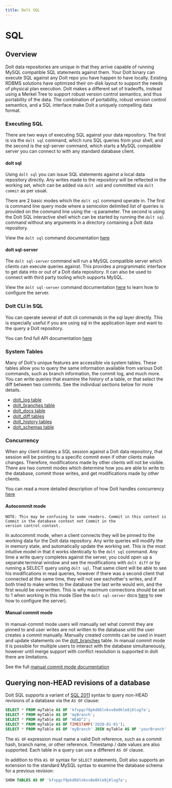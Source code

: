 ```yaml
---
title: Dolt SQL
---
```


# SQL

## Overview

Dolt data repositories are unique in that they arrive capable of running MySQL compatible SQL statements against them. Your Dolt binary can execute SQL against any Dolt repo you have happen to have locally. Existing RDBMS solutions have optimized their on-disk layout to support the needs of physical plan execution. Dolt makes a different set of tradeoffs, instead using a Merkel Tree to support robust version control semantics, and thus portability of the data. The combination of portability, robust version control semantics, and a SQL interface make Dolt a uniquely compelling data format.

### Executing SQL

There are two ways of executing SQL against your data repository. The first is via the `dolt sql` command, which runs SQL queries from your shell, and the second is the sql-server command, which starts a MySQL compatible server you can connect to with any standard database client.

#### dolt sql

Using `dolt sql` you can issue SQL statements against a local data repository directly. Any writes made to the repository will be reflected in the working set, which can be added via `dolt add` and committed via `dolt commit` as per usual.

There are 2 basic modes which the `dolt sql` command operate in. The first is command line query mode where a semicolon delimited list of queries is provided on the command line using the -q parameter. The second is using the Dolt SQL interactive shell which can be started by running the `dolt sql` command without any arguments in a directory containing a Dolt data repository.

View the `dolt sql` command documentation [here](../cli.md#dolt-sql)

#### dolt sql-server

The `dolt sql-server` command will run a MySQL compatible server which clients can execute queries against. This provides a programmatic interface to get data into or out of a Dolt data repository. It can also be used to connect with third party tooling which supports MySQL.

View the `dolt sql-server` command documentation [here](../cli.md#dolt-sql-server) to learn how to configure the server.

### Dolt CLI in SQL

You can operate several of dolt cli commands in the sql layer directly. This is especially useful if you are using sql in the application layer and want to the query a Dolt repository.

You can find full API documentation [here](dolt-sql-functions.md)

### System Tables

Many of Dolt's unique features are accessible via system tables. These tables allow you to query the same information available from various Dolt commands, such as branch information, the commit log, and much more. You can write queries that examine the history of a table, or that select the diff between two commits. See the individual sections below for more details.

* [dolt\_log table](dolt-system-tables.md#dolt_branches)
* [dolt\_branches table](dolt-system-tables.md#dolt_branches)
* [dolt\_docs table](dolt-system-tables.md#dolt_docs)
* [dolt\_diff tables](dolt-system-tables.md#dolt_diff_tablename)
* [dolt\_history tables](dolt-system-tables.md#dolt_history_tablename)
* [dolt\_schemas table](dolt-system-tables.md#dolt_schemas)

### Concurrency

When any client initiates a SQL session against a Dolt data repository, that session will be pointing to a specific commit even if other clients make changes. Therefore, modifications made by other clients will not be visible. There are two commit modes which determine how you are able to write to the database, commit those writes, and get modifications made by other clients.

You can read a more detailed description of how Dolt handles concurrency [here](concurrency.md)

#### Autocommit mode

```text
NOTE: This may be confusing to some readers. Commit in this context is Commit in the database context not Commit in the
version control context.
```

In autocommit mode, when a client connects they will be pinned to the working data for the Dolt data repository. Any write queries will modify the in memory state, and automatically update the working set. This is the most intuitive model in that it works identically to the `dolt sql` command. Any time a write query completes against the server, you could open up a separate terminal window and see the modifications with `dolt diff` or by running a SELECT query using `dolt sql`. That same client will be able to see his modifications in read queries, however if there was a second client that connected at the same time, they will not see eachother's writes, and if both tried to make writes to the database the last write would win, and the first would be overwritten. This is why maximum connections should be set to 1 when working in this mode \(See the `dolt sql-server` docs [here](../cli.md#dolt-sql-server) to see how to configure the server\).

#### Manual commit mode

In manual-commit mode users will manually set what commit they are pinned to and user writes are not written to the database until the user creates a commit manually. Manually created commits can be used in insert and update statements on the [dolt\_branches](dolt-system-tables.md#dolt_branches) table. In manual commit mode it is possible for multiple users to interact with the database simultaneously, however until merge support with conflict resolution is supported in dolt there are limitations.

See the full [manual commit mode documentation](concurrency.md)

## Querying non-HEAD revisions of a database

Dolt SQL supports a variant of [SQL 2011](https://en.wikipedia.org/wiki/SQL:2011) syntax to query non-HEAD revisions of a database via the `AS OF` clause:

```sql
SELECT * FROM myTable AS OF 'kfvpgcf8pkd6blnkvv8e0kle8j6lug7a';
SELECT * FROM myTable AS OF 'myBranch';
SELECT * FROM myTable AS OF 'HEAD^2';
SELECT * FROM myTable AS OF TIMESTAMP('2020-01-01');
SELECT * FROM myTable AS OF 'myBranch' JOIN myTable AS OF 'yourBranch' AS foo;
```

The `AS OF` expression must name a valid Dolt reference, such as a commit hash, branch name, or other reference. Timestamp / date values are also supported. Each table in a query can use a different `AS OF` clause.

In addition to this `AS OF` syntax for `SELECT` statements, Dolt also supports an extension to the standard MySQL syntax to examine the database schema for a previous revision:

```sql
SHOW TABLES AS OF 'kfvpgcf8pkd6blnkvv8e0kle8j6lug7a';
```
